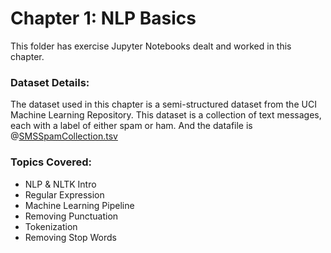 # Chapter 1: NLP Basics

This folder has exercise Jupyter Notebooks dealt and worked in this chapter.
### Dataset Details: 
The dataset used in this chapter is a semi-structured dataset from the UCI Machine Learning Repository. This dataset is a collection of text messages, each with a label of either spam or ham. And the datafile is @[SMSSpamCollection.tsv](https://github.com/shreyagopal/NLP-with-Python-for-Machine-Learning-Essential-Training-Assignments/blob/master/1.%20NLP%20Basics/SMSSpamCollection.tsv)
### Topics Covered:
* NLP & NLTK Intro
* Regular Expression
* Machine Learning Pipeline
* Removing Punctuation
* Tokenization
* Removing Stop Words
